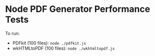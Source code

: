 # Node PDF Generator Performance Tests

To run:
* PDFkit (100 files): `node ./pdfkit.js`
* wkHTMLtoPDF (100 files): `node ./wkhtmltopdf.js`